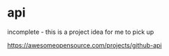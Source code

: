 # api
incomplete - this is a project idea for me to pick up


https://awesomeopensource.com/projects/github-api
